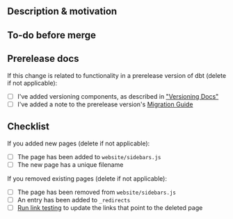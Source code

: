 ## Description & motivation
<!---
Describe your changes, and why you're making them. Is this linked to an open
issue, a pull request on dbt core, etc?

To learn more about the writing conventions used in the dbt Labs docs, see the [Content style guide](https://github.com/dbt-labs/docs.getdbt.com/tree/current/contributing/content-style-guide.md). 
-->

## To-do before merge
<!---
(Optional -- remove this section if not needed)
Include any notes about things that need to happen before this PR is merged, e.g.:
- [ ] Change the base branch
- [ ] Ensure PR #56 is merged
-->

## Prerelease docs
If this change is related to functionality in a prerelease version of dbt (delete if not applicable):
- [ ] I've added versioning components, as described in ["Versioning Docs"](https://github.com/dbt-labs/docs.getdbt.com/blob/current/contributing/versioningdocs.md)
- [ ] I've added a note to the prerelease version's [Migration Guide](https://github.com/dbt-labs/docs.getdbt.com/tree/current/website/docs/guides/migration/versions)

## Checklist
If you added new pages (delete if not applicable):
- [ ] The page has been added to `website/sidebars.js`
- [ ] The new page has a unique filename

If you removed existing pages (delete if not applicable):
- [ ] The page has been removed from `website/sidebars.js`
- [ ] An entry has been added to `_redirects`
- [ ] [Run link testing](https://github.com/dbt-labs/docs.getdbt.com#running-the-cypress-tests-locally) to update the links that point to the deleted page
